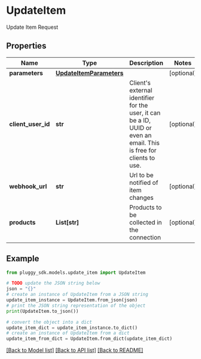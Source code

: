 # UpdateItem

Update Item Request

## Properties

Name | Type | Description | Notes
------------ | ------------- | ------------- | -------------
**parameters** | [**UpdateItemParameters**](UpdateItemParameters.md) |  | [optional] 
**client_user_id** | **str** | Client&#39;s external identifier for the user, it can be a ID, UUID or even an email. This is free for clients to use. | [optional] 
**webhook_url** | **str** | Url to be notified of item changes | [optional] 
**products** | **List[str]** | Products to be collected in the connection | [optional] 

## Example

```python
from pluggy_sdk.models.update_item import UpdateItem

# TODO update the JSON string below
json = "{}"
# create an instance of UpdateItem from a JSON string
update_item_instance = UpdateItem.from_json(json)
# print the JSON string representation of the object
print(UpdateItem.to_json())

# convert the object into a dict
update_item_dict = update_item_instance.to_dict()
# create an instance of UpdateItem from a dict
update_item_from_dict = UpdateItem.from_dict(update_item_dict)
```
[[Back to Model list]](../README.md#documentation-for-models) [[Back to API list]](../README.md#documentation-for-api-endpoints) [[Back to README]](../README.md)


